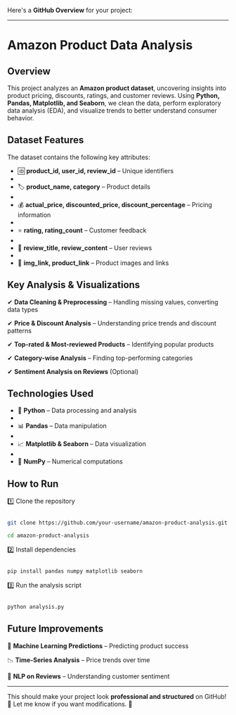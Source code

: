 Here's a **GitHub Overview** for your project:  

---

# **Amazon Product Data Analysis**  

## **Overview**  
This project analyzes an **Amazon product dataset**, uncovering insights into product pricing, discounts, ratings, and customer reviews. Using **Python, Pandas, Matplotlib, and Seaborn**, we clean the data, perform exploratory data analysis (EDA), and visualize trends to better understand consumer behavior.  

## **Dataset Features** 

The dataset contains the following key attributes:  

- 🆔 **product_id, user_id, review_id** – Unique identifiers
- 
- 🏷️ **product_name, category** – Product details
- 
- 💰 **actual_price, discounted_price, discount_percentage** – Pricing information
- 
- ⭐ **rating, rating_count** – Customer feedback
- 
- 📝 **review_title, review_content** – User reviews
- 
- 🔗 **img_link, product_link** – Product images and links  

## **Key Analysis & Visualizations**  

✔ **Data Cleaning & Preprocessing** – Handling missing values, converting data types  

✔ **Price & Discount Analysis** – Understanding price trends and discount patterns  

✔ **Top-rated & Most-reviewed Products** – Identifying popular products  

✔ **Category-wise Analysis** – Finding top-performing categories  

✔ **Sentiment Analysis on Reviews** (Optional)  


## **Technologies Used**  

- 🐍 **Python** – Data processing and analysis
- 
- 📊 **Pandas** – Data manipulation
- 
- 📈 **Matplotlib & Seaborn** – Data visualization
- 
- 🔢 **NumPy** – Numerical computations  

## **How to Run**  

1️⃣ Clone the repository  

```bash

git clone https://github.com/your-username/amazon-product-analysis.git

cd amazon-product-analysis
```  
2️⃣ Install dependencies  

```bash

pip install pandas numpy matplotlib seaborn

```  
3️⃣ Run the analysis script  

```bash

python analysis.py

```  

## **Future Improvements**  

🚀 **Machine Learning Predictions** – Predicting product success  

📉 **Time-Series Analysis** – Price trends over time  

🔎 **NLP on Reviews** – Understanding customer sentiment  

---

This should make your project look **professional and structured** on GitHub! 🎯 Let me know if you want modifications. 🚀
